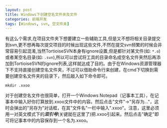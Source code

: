 ```yaml
---
layout: post
title: Windows下创建空名文件夹及文件
categories: 前端开发
tags: [Windows, svn, 空文件夹]
---
```

有这么个需求,在项目文件夹下想要建立一些辅助工具,但是又不想将相关目录提交到svn,更不想再每次提交项目的时候出现这些文件,不然在提交svn频繁的时候会非常容易引起混淆,当然TortioiseSVN本身有ignore设置,但是都针对某文件(如: `*.o`)或者某空名目录(如: `.svn`),所以可以尝试将工具的目录命名成空名文件夹然后再添加到TortioiseSVN的ignore列表,这样就达成了目的。由于在Windows资源管理器下不支持直接创建空名文件夹，不过可以借助命令行来创建，在cmd下切换到需要创建空名文件夹的目录下，然后敲入如下命令即可。

    mkdir .xxoo

对于创建空名文件也很简单，打开一个Windows Notepad（记事本工具），在记事本中输入好你打算放到.xxoo文件中的内容。然后点击"文件"->"另存为..."，这时会弹出的"另存为"对话框，在其"文件名"一栏中输入".xxoo"。注意，这里必须用一对英文模式下的***双引号***(关键就在这里了)把.xxoo引起来。然后点击"确定"即可将记事本中的内容保存到一个名为.xxoo。